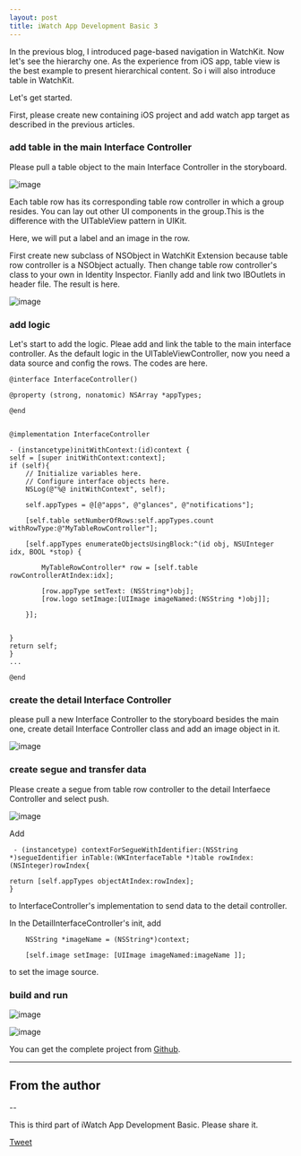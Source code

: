 ```yaml
---
layout: post
title: iWatch App Development Basic 3
---
```


In the previous blog, I introduced page-based navigation in WatchKit. Now let's see the hierarchy one. As the experience from iOS app, table view is the best example to present hierarchical content. So i will also introduce table in WatchKit. 

Let's get started.

First, please create new containing iOS project and add watch app target as described in the previous articles.

### add table in the main Interface Controller

Please pull a table object to the main Interface Controller in the storyboard.

 ![image](http://nilstack.github.io/public/image/add_table.png)

Each table row has its corresponding table row controller in which a group resides. You can lay out other UI components in the group.This is the difference with the UITableView pattern in UIKit.  

Here, we will put a label and an image in the row.

First create new subclass of NSObject in WatchKit Extension because table row controller is a NSObject actually. Then change table row controller's class to your own in Identity Inspector. Fianlly add and link two IBOutlets in header file.
The result is here.

![image](http://nilstack.github.io/public/image/add_table_row_controller.png)

### add logic

Let's start to add the logic. Pleae add and link the table to the main interface controller. As the default logic in the UITableViewController, now you need a data source and config the rows. The codes are here.

    @interface InterfaceController()

    @property (strong, nonatomic) NSArray *appTypes;

    @end


    @implementation InterfaceController

    - (instancetype)initWithContext:(id)context {
    self = [super initWithContext:context];
    if (self){
        // Initialize variables here.
        // Configure interface objects here.
        NSLog(@"%@ initWithContext", self);
        
        self.appTypes = @[@"apps", @"glances", @"notifications"];
        
        [self.table setNumberOfRows:self.appTypes.count withRowType:@"MyTableRowController"];
        
        [self.appTypes enumerateObjectsUsingBlock:^(id obj, NSUInteger idx, BOOL *stop) {
            
            MyTableRowController* row = [self.table rowControllerAtIndex:idx];
            
            [row.appType setText: (NSString*)obj];
            [row.logo setImage:[UIImage imageNamed:(NSString *)obj]];
            
        }];

        
    }
    return self;
    }
    ...
    
    @end
    
### create the detail Interface Controller

please pull a new Interface Controller to the storyboard besides the main one, create detail Interface Controller class and add an image object in it.


![image](http://nilstack.github.io/public/image/add_detail_interface_controller.png)

### create segue and transfer data

Please create a segue from table row controller to the detail Interfaece Controller and select push.

![image](http://nilstack.github.io/public/image/create_segue.png)

Add 

     - (instancetype) contextForSegueWithIdentifier:(NSString *)segueIdentifier inTable:(WKInterfaceTable *)table rowIndex:(NSInteger)rowIndex{
    
    return [self.appTypes objectAtIndex:rowIndex];
    }
    
to InterfaceController's implementation to send data to the detail controller.

In the DetailInterfaceController's init, add

     
        NSString *imageName = (NSString*)context;
        
        [self.image setImage: [UIImage imageNamed:imageName ]];
        
to set the image source.

### build and run

![image](http://nilstack.github.io/public/image/table_view.png)

![image](http://nilstack.github.io/public/image/detail_image.png)


You can get the complete project from [Github](https://github.com/NilStack/HierarchicalWatch).

---

## From the author

--

This is third part of iWatch App Development Basic. Please share it.

<a href="https://twitter.com/share" class="twitter-share-button" data-via="NilStack" data-size="large" data-hashtags="WatchKit">Tweet</a>

<script>!function(d,s,id){var js,fjs=d.getElementsByTagName(s)[0],p=/^http:/.test(d.location)?'http':'https';if(!d.getElementById(id)){js=d.createElement(s);js.id=id;js.src=p+'://platform.twitter.com/widgets.js';fjs.parentNode.insertBefore(js,fjs);}}(document, 'script', 'twitter-wjs');</script>

